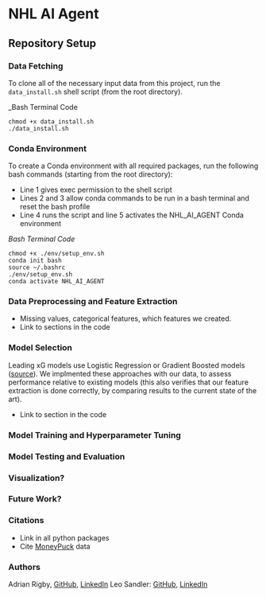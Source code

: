 # NHL AI Agent
<!-- TODO: Explain XG Context -->
<!-- TODO: Explain AI Agent Context -->

## Repository Setup
### Data Fetching
To clone all of the necessary input data from this project, run the `data_install.sh` shell script (from the root directory).

_Bash Terminal Code
```
chmod +x data_install.sh
./data_install.sh
```

### Conda Environment
To create a Conda environment with all required packages, run the following bash commands (starting from the root directory):
- Line 1 gives exec permission to the shell script
- Lines 2 and 3 allow conda commands to be run in a bash terminal and reset the bash profile
- Line 4 runs the script and line 5 activates the NHL_AI_AGENT Conda environment

_Bash Terminal Code_
```
chmod +x ./env/setup_env.sh
conda init bash
source ~/.bashrc
./env/setup_env.sh
conda activate NHL_AI_AGENT
```

### Data Preprocessing and Feature Extraction
- Missing values, categorical features, which features we created.
- Link to sections in the code

### Model Selection
Leading xG models use Logistic Regression or Gradient Boosted models ([source](https://evolving-hockey.com/blog/a-new-expected-goals-model-for-predicting-goals-in-the-nhl/)). We implmented these approaches with our data, to assess performance relative to existing models (this also verifies that our feature extraction is done correctly, by comparing results to the current state of the art).
- Link to section in the code

### Model Training and Hyperparameter Tuning

### Model Testing and Evaluation

### Visualization?

### Future Work?

### Citations
- Link in all python packages
- Cite [MoneyPuck](https://moneypuck.com) data

### Authors
Adrian Rigby, [GitHub](https://github.com/Rig09/), [LinkedIn](https://www.linkedin.com/in/adrian-rigby-9293bb272/)
Leo Sandler: [GitHub](https://github.com/L-Sandler/), [LinkedIn](https://www.linkedin.com/in/leo-sandler/)